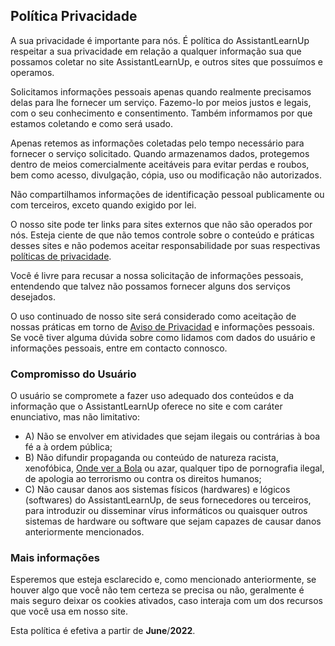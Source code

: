 Política Privacidade
--------------------

A sua privacidade é importante para nós. É política do AssistantLearnUp respeitar a sua privacidade em relação a qualquer informação sua que possamos coletar no site AssistantLearnUp, e outros sites que possuímos e operamos.

Solicitamos informações pessoais apenas quando realmente precisamos delas para lhe fornecer um serviço. Fazemo-lo por meios justos e legais, com o seu conhecimento e consentimento. Também informamos por que estamos coletando e como será usado.

Apenas retemos as informações coletadas pelo tempo necessário para fornecer o serviço solicitado. Quando armazenamos dados, protegemos dentro de meios comercialmente aceitáveis ​​para evitar perdas e roubos, bem como acesso, divulgação, cópia, uso ou modificação não autorizados.

Não compartilhamos informações de identificação pessoal publicamente ou com terceiros, exceto quando exigido por lei.

O nosso site pode ter links para sites externos que não são operados por nós. Esteja ciente de que não temos controle sobre o conteúdo e práticas desses sites e não podemos aceitar responsabilidade por suas respectivas [políticas de privacidade](https://politicaprivacidade.com).

Você é livre para recusar a nossa solicitação de informações pessoais, entendendo que talvez não possamos fornecer alguns dos serviços desejados.

O uso continuado de nosso site será considerado como aceitação de nossas práticas em torno de [Aviso de Privacidad](https://avisodeprivacidad.info/) e informações pessoais. Se você tiver alguma dúvida sobre como lidamos com dados do usuário e informações pessoais, entre em contacto connosco.

### Compromisso do Usuário

O usuário se compromete a fazer uso adequado dos conteúdos e da informação que o AssistantLearnUp oferece no site e com caráter enunciativo, mas não limitativo:

*   A) Não se envolver em atividades que sejam ilegais ou contrárias à boa fé a à ordem pública;
*   B) Não difundir propaganda ou conteúdo de natureza racista, xenofóbica, [Onde ver a Bola](https://ondeapostar.pt/onde-da-a-bola/) ou azar, qualquer tipo de pornografia ilegal, de apologia ao terrorismo ou contra os direitos humanos;
*   C) Não causar danos aos sistemas físicos (hardwares) e lógicos (softwares) do AssistantLearnUp, de seus fornecedores ou terceiros, para introduzir ou disseminar vírus informáticos ou quaisquer outros sistemas de hardware ou software que sejam capazes de causar danos anteriormente mencionados.

### Mais informações

Esperemos que esteja esclarecido e, como mencionado anteriormente, se houver algo que você não tem certeza se precisa ou não, geralmente é mais seguro deixar os cookies ativados, caso interaja com um dos recursos que você usa em nosso site.

Esta política é efetiva a partir de **June**/**2022**.
